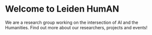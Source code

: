 # Welcome to Leiden HumAN

We are a research group working on the intersection of AI and the Humanities. Find out more about our researchers, projects and events!